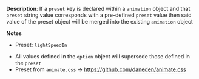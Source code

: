 __Description__: If a `preset` key is declared within a `animation` object and that `preset` string value corresponds with a pre-defined `preset` value then said value of the preset object will be merged into the existing `animation` object

__Notes__

+ Preset: `lightSpeedIn`
- All values defined in the `option` object will supersede those defined in the `preset`
- Preset from `animate.css` -> https://github.com/daneden/animate.css